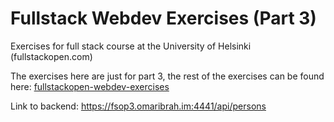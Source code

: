 # Fullstack Webdev Exercises (Part 3)
Exercises for full stack course at the University of Helsinki (fullstackopen.com)

The exercises here are just for part 3, the rest of the exercises can be found here: [fullstackopen-webdev-exercises](https://github.com/Omaro-IB/fullstackopen-webdev-exercises)

Link to backend: https://fsop3.omaribrah.im:4441/api/persons